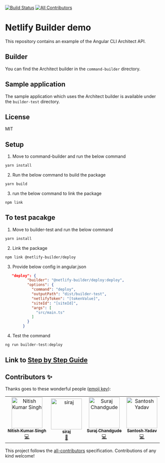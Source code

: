 [![Build Status](https://travis-ci.org/ngx-builders/netlify-builder.svg?branch=master)](https://travis-ci.org/nitishk72/netlify-builder)
[![All Contributors](https://img.shields.io/badge/all_contributors-4-orange.svg?style=flat-square)](#contributors)
# Netlify Builder demo


This repository contains an example of the Angular CLI Architect API.

## Builder

You can find the Architect builder in the `command-builder` directory.

## Sample application

The sample application which uses the Architect builder is available under the `builder-test` directory.

## License

MIT


## Setup

1. Move to command-builder and run the below command

```sh
yarn install
```

2. Run the below command to build the package

```sh
yarn build
```

3. run the below command to link the package

```
npm link
```

## To test pacakge

1. Move to builder-test and run the below command

```sh
yarn install
```

2. Link the package

```sh
npm link @netlify-builder/deploy
```

3. Provide below config in angular.json
```json
   "deploy": {
          "builder": "@netlify-builder/deploy:deploy",
          "options": {
            "command": "deploy",
            "outputPath": "dist/builder-test",
            "netlifyToken": "[tokenValue]",
            "siteId": "[siteId]",
            "args": [
              "src/main.ts"
            ]
          }
        }
```

4. Test the command

```sh
ng run builder-test:deploy
```

## Link to [Step by Step Guide](https://www.netlify.com/blog/2019/09/17/using-the-angular-builder-for-netlify/)

## Contributors ✨

Thanks goes to these wonderful people ([emoji key](https://allcontributors.org/docs/en/emoji-key)):

<!-- ALL-CONTRIBUTORS-LIST:START - Do not remove or modify this section -->
<!-- prettier-ignore -->
<table>
  <tr>
    <td align="center"><a href="https://www.youtube.com/c/NitishKumarSingh"><img src="https://avatars2.githubusercontent.com/u/15886737?v=4" width="100px;" alt="Nitish Kumar Singh"/><br /><sub><b>Nitish Kumar Singh</b></sub></a><br /><a href="https://github.com/ngx-builders/netlify-builder/commits?author=nitishk72" title="Code">💻</a></td>
    <td align="center"><a href="https://github.com/shaikh"><img src="https://avatars1.githubusercontent.com/u/4083228?v=4" width="100px;" alt="siraj"/><br /><sub><b>siraj</b></sub></a><br /><a href="https://github.com/ngx-builders/netlify-builder/commits?author=Shaikh" title="Documentation">📖</a></td>
    <td align="center"><a href="https://iamsurajdc.js.org"><img src="https://avatars0.githubusercontent.com/u/32074031?v=4" width="100px;" alt="Suraj Chandgude"/><br /><sub><b>Suraj Chandgude</b></sub></a><br /><a href="https://github.com/ngx-builders/netlify-builder/commits?author=iamsurajdc" title="Code">💻</a></td>
    <td align="center"><a href="https://www.santoshyadav.dev"><img src="https://avatars3.githubusercontent.com/u/11923975?v=4" width="100px;" alt="Santosh Yadav"/><br /><sub><b>Santosh Yadav</b></sub></a><br /><a href="https://github.com/ngx-builders/netlify-builder/commits?author=santoshyadav198613" title="Code">💻</a></td>
  </tr>
</table>

<!-- ALL-CONTRIBUTORS-LIST:END -->

This project follows the [all-contributors](https://github.com/all-contributors/all-contributors) specification. Contributions of any kind welcome!

